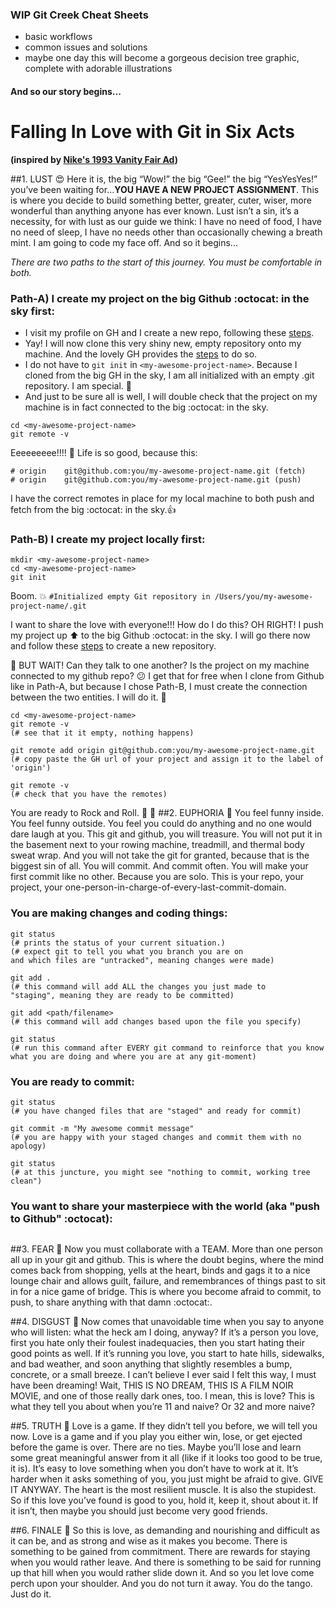 ### WIP Git Creek Cheat Sheets

- basic workflows
- common issues and solutions
- maybe one day this will become a gorgeous decision tree graphic, complete with adorable illustrations

#### And so our story begins...

# Falling In Love with Git in Six Acts 
**(inspired by [Nike's 1993 Vanity Fair Ad](http://www.rogerhorberry.com/falling-in-love-in-six-acts-courtesy-of-nike/))**

##1. LUST :heart_eyes:
Here it is, the big “Wow!” the big “Gee!” the big “YesYesYes!” you’ve been waiting for...**YOU HAVE A NEW PROJECT ASSIGNMENT**. This is where you decide to build something better, greater, cuter, wiser, more wonderful than anything anyone has ever known. Lust isn’t a sin, it’s a necessity, for with lust as our guide we think: I have no need of food, I have no need of sleep, I have no needs other than occasionally chewing a breath mint. I am going to code my face off. And so it begins...

*There are two paths to the start of this journey. You must be comfortable in both.*

### Path-A) I create my project on the big Github :octocat: in the sky first:

- I visit my profile on GH and I create a new repo, following these [steps](https://help.github.com/articles/creating-a-new-repository/).
- Yay! I will now clone this very shiny new, empty repository onto my machine. And the lovely GH provides the [steps](https://help.github.com/articles/cloning-a-repository/) to do so.
- I do not have to ```git init``` in ```<my-awesome-project-name>```. Because I cloned from the big GH in the sky, I am all initialized with an empty .git repository. I am special. :tulip:
- And just to be sure all is well, I will double check that the project on my machine is in fact connected to the big :octocat: in the sky.
```
cd <my-awesome-project-name>
git remote -v
```
Eeeeeeeee!!!! :clap: Life is so good, because this:
```
# origin	git@github.com:you/my-awesome-project-name.git (fetch)
# origin	git@github.com:you/my-awesome-project-name.git (push)
```
I have the correct remotes in place for my local machine to both push and fetch from the big :octocat: in the sky.:thumbsup:

### Path-B) I create my project locally first:
```
mkdir <my-awesome-project-name>
cd <my-awesome-project-name>
git init
```
Boom. :boom: ```#Initialized empty Git repository in /Users/you/my-awesome-project-name/.git```

I want to share the love with everyone!!! How do I do this? OH RIGHT! I push my project up :arrow_up: to the big Github :octocat: in the sky. I will go there now and follow these [steps](https://help.github.com/articles/creating-a-new-repository/) to create a new repository.

:speech_balloon: BUT WAIT! Can they talk to one another? Is the project on my machine connected to my github repo? :confused: I get that for free when I clone from Github like in Path-A, but because I chose Path-B, I must create the connection between the two entities. I will do it. :muscle:
```
cd <my-awesome-project-name>
git remote -v  
(# see that it it empty, nothing happens)

git remote add origin git@github.com:you/my-awesome-project-name.git 
(# copy paste the GH url of your project and assign it to the label of 'origin')

git remote -v 
(# check that you have the remotes)
```
You are ready to Rock and Roll. :microphone: :guitar:
##2. EUPHORIA :lollipop:
You feel funny inside. You feel funny outside. You feel you could do anything and no one would dare laugh at you. This git and github, you will treasure. You will not put it in the basement next to your rowing machine, treadmill, and thermal body sweat wrap. And you will not take the git for granted, because that is the biggest sin of all. You will commit. And commit often. You will make your first commit like no other. Because you are solo. This is your repo, your project, your one-person-in-charge-of-every-last-commit-domain. 

### You are making changes and coding things:
```
git status
(# prints the status of your current situation.)
(# expect git to tell you what you branch you are on 
and which files are "untracked", meaning changes were made)

git add .
(# this command will add ALL the changes you just made to 
"staging", meaning they are ready to be committed)

git add <path/filename>
(# this command will add changes based upon the file you specify)

git status
(# run this command after EVERY git command to reinforce that you know 
what you are doing and where you are at any git-moment)

```
### You are ready to commit:
```
git status
(# you have changed files that are "staged" and ready for commit)

git commit -m "My awesome commit message"
(# you are happy with your staged changes and commit them with no apology)

git status
(# at this juncture, you might see "nothing to commit, working tree clean")
```
### You want to share your masterpiece with the world (aka "push to Github" :octocat):
```

```



##3. FEAR :see_no_evil:
Now you must collaborate with a TEAM. More than one person all up in your git and github. This is where the doubt begins, where the mind comes back from shopping, yells at the heart, binds and gags it to a nice lounge chair and allows guilt, failure, and remembrances of things past to sit in for a nice game of bridge. This is where you become afraid to commit, to push, to share anything with that damn :octocat:.



##4. DISGUST :poop:
Now comes that unavoidable time when you say to anyone who will listen: what the heck am I doing, anyway? If it’s a person you love, first you hate only their foulest inadequacies, then you start hating their good points as well. If it’s running you love, you start to hate hills, sidewalks, and bad weather, and soon anything that slightly resembles a bump, concrete, or a small breeze. I can’t believe I ever said I felt this way, I must have been dreaming! Wait, THIS IS NO DREAM, THIS IS A FILM NOIR MOVIE, and one of those really dark ones, too. I mean, this is love? This is what they tell you about when you’re 11 and naive? Or 32 and more naive?

##5. TRUTH :raised_hands:
Love is a game. If they didn’t tell you before, we will tell you now. Love is a game and if you play you either win, lose, or get ejected before the game is over. There are no ties. Maybe you’ll lose and learn some great meaningful answer from it all (like if it looks too good to be true, it is). It’s easy to love something when you don’t have to work at it. It’s harder when it asks something of you, you just might be afraid to give. GIVE IT ANYWAY. The heart is the most resilient muscle. It is also the stupidest. So if this love you’ve found is good to you, hold it, keep it, shout about it. If it isn’t, then maybe you should just become very good friends.

##6. FINALE :sparkling_heart:
So this is love, as demanding and nourishing and difficult as it can be, and as strong and wise as it makes you become. There is something to be gained from commitment. There are rewards for staying when you would rather leave. And there is something to be said for running up that hill when you would rather slide down it. And so you let love come perch upon your shoulder. And you do not turn it away. You do the tango. Just do it.
